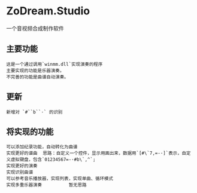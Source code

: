# ZoDream.Studio

一个音视频合成制作软件


主要功能
-------
	这是一个通过调用`winmm.dll`实现演奏的程序
	主要实现的功能是乐器演奏。
	不完善的功能是曲谱自动演奏。

更新
------
	新增对 `#``b``·` 的识别

将实现的功能
--------
	可以添加纪录功能，自动转化为曲谱
	实现更好的谱曲  思路：自定义一个控件，显示用画出来，数据用`[#\`7,=-·]`表示，自定义虚拟键盘，包含`01234567=-·#b\`,^`;
	实现更好的演奏
	实现识别曲谱
	可以参考音乐播放器，实现列表，实现单曲、循环模式
	实现多重乐器演奏          暂无思路
	
